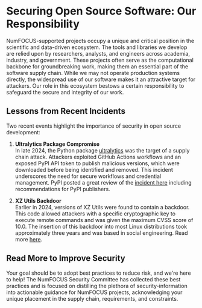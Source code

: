 # Securing Open Source Software: Our Responsibility

NumFOCUS-supported projects occupy a unique and critical position in the scientific and data-driven ecosystem. The tools and libraries we develop are relied upon by researchers, analysts, and engineers across academia, industry, and government. These projects often serve as the computational backbone for groundbreaking work, making them an essential part of the software supply chain. While we may not operate production systems directly, the widespread use of our software makes it an attractive target for attackers. Our role in this ecosystem bestows a certain responsibility to safeguard the secure and integrity of our work.

## Lessons from Recent Incidents

Two recent events highlight the importance of security in open source development:

1. **Ultralytics Package Compromise**  
   In late 2024, the Python package [ultralytics](https://github.com/ultralytics/ultralytics) was the target of a supply chain attack. Attackers exploited GitHub Actions workflows and an exposed PyPI API token to publish malicious versions, which were downloaded before being identified and removed. This incident underscores the need for secure workflows and credential management. PyPI posted a great review of the [incident here](https://blog.pypi.org/posts/2024-12-11-ultralytics-attack-analysis/) including recommendations for PyPI publishers.

2. **XZ Utils Backdoor**  
   Earlier in 2024, versions of XZ Utils were found to contain a backdoor. This code allowed attackers with a specific cryptographic key to execute remote commands and was given the maximum CVSS score of 10.0. The insertion of this backdoor into most Linux distributions took approximately three years and was based in social engineering. Read more [here](https://www.akamai.com/blog/security-research/critical-linux-backdoor-xz-utils-discovered-what-to-know).

## Read More to Improve Security

Your goal should be to adopt best practices to reduce risk, and we're here to help! The NumFOCUS Security Committee has collected these best practices and is focused on distilling the plethora of security-information into actionable guidance for NumFOCUS projects, acknowledging your unique placement in the supply chain, requirements, and constraints.